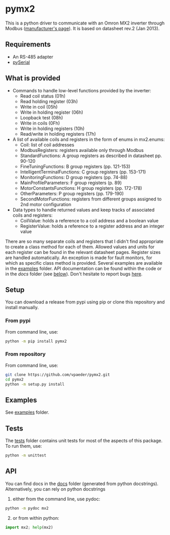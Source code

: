 # pymx2

This is a python driver to communicate with an Omron MX2 inverter through Modbus ([manufacturer's page](https://industrial.omron.eu/en/products/mx2)). It is based on datasheet rev.2 (Jan 2013).

## Requirements

- An RS-485 adapter
- [pySerial](https://pypi.org/project/pyserial)

## What is provided

- Commands to handle low-level functions provided by the inverter:
  - Read coil status (01h)
  - Read holding register (03h)
  - Write in coil (05h)
  - Write in holding register (06h)
  - Loopback test (08h)
  - Write in coils (0Fh)
  - Write in holding registers (10h)
  - Read/write in holding registers (17h)
- A list of available coils and registers in the form of enums in mx2.enums:
  - Coil: list of coil addresses
  - ModbusRegisters: registers available only through Modbus
  - StandardFunctions: A group registers as described in datasheet pp. 90-120
  - FineTuningFunctions: B group registers (pp. 121-153)
  - IntelligentTerminalFunctions: C group registers (pp. 153-171)
  - MonitoringFunctions: D group registers (pp. 74-88)
  - MainProfileParameters: F group registers (p. 89)
  - MotorConstantsFunctions: H group registers (pp. 172-178)
  - OtherParameters: P group registers (pp. 179-190)
  - SecondMotorFunctions: registers from different groups assigned to 2nd motor configuration
- Data types to handle returned values and keep tracks of associated coils and registers:
  - CoilValue: holds a reference to a coil address and a boolean value
  - RegisterValue: holds a reference to a register address and an integer value

There are so many separate coils and registers that I didn't find appropriate to create a class method for each of them. Allowed values and units for each register can be found in the relevant datasheet pages. Register sizes are handled automatically.
An exception is made for fault monitors, for which as specific class method is provided.
Several examples are available in the [examples](examples) folder.
API documentation can be found within the code or in the *docs* folder (see [below](#api)).
Don't hesitate to report bugs [here](https://github.com/vpaeder/pymx2/issues).

## Setup

You can download a release from pypi using pip or clone this repository and install manually.

### From pypi

From command line, use:

```bash
python -m pip install pymx2
```

### From repository

From command line, use:

```bash
git clone https://github.com/vpaeder/pymx2.git
cd pymx2
python -m setup.py install
```

## Examples

See [examples](examples) folder.

## Tests

The [tests](tests) folder contains unit tests for most of the aspects of this package. To run them, use:

```bash
python -m unittest
```

## API

You can find docs in the [docs](docs) folder (generated from python docstrings). Alternatively, you can rely on python docstrings

1) either from the command line, use pydoc:

```bash
python -m pydoc mx2
```

2) or from within python:

```python
import mx2; help(mx2)
```
